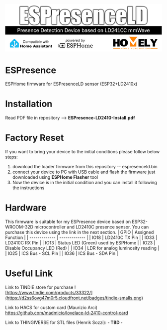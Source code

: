 ![](/images/ESPresenceLD-Logo.jpg)

# ESPresence
ESPHome firmware for ESPresenceLD sensor (ESP32+LD2410x)

# Installation
Read PDF file in repository --> **ESPresence-LD2410-Install.pdf**

# Factory Reset
If you want to bring your device to the initial conditions please follow below steps:
1) download the loader firmware from this repository -- espresenceld.bin
2) connect your device to PC with USB cable and flash the firmware just downloaded using **ESPHome Flasher** tool
3) Now the device is in the initial condition and you can install it following the instructions
   
# Hardware
This firmware is suitable for my ESPresence device based on ESP32-WROOM-32D microcontroller and LD2410C presence sensor.
You can purchase this device using the link in the next section. 
| GPIO  | Assigned Function |
| ------------- | ------------- |
| IO18  | LD2410C TX Pin  |
| IO33  | LD2410C RX Pin  |
| IO13  | Status LED (Green) used by ESPHome  |
| IO23  | Disable Occupancy LED (Red)  |
| IO34  | LDR for analog luminosity reading  |
| IO25  | ICS Bus - SCL Pin  |
| IO36  | ICS Bus - SDA Pin  |

# Useful Link
Link to TINDIE store for purchase
![https://www.tindie.com/products/33322/](https://d2ss6ovg47m0r5.cloudfront.net/badges/tindie-smalls.png)

Link to HACS for custom card (Maurizio Arci)
https://github.com/madmicio/lovelace-ld-2410-control-card

Link to THINGIVERSE for STL files (Henrik Sozzi): 
**- TBD -**
